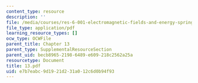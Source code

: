 ```yaml
---
content_type: resource
description: ''
file: /media/courses/res-6-001-electromagnetic-fields-and-energy-spring-2008/e7b7eabc9d1921d231a012c6d0b94f93_13.pdf
file_type: application/pdf
learning_resource_types: []
ocw_type: OCWFile
parent_title: Chapter 13
parent_type: SupplementalResourceSection
parent_uid: becb8965-2198-6489-e609-218c2562a25a
resourcetype: Document
title: 13.pdf
uid: e7b7eabc-9d19-21d2-31a0-12c6d0b94f93
---
```

